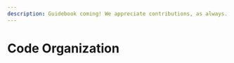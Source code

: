 ```yaml
---
description: Guidebook coming! We appreciate contributions, as always...
---
```


# Code Organization

